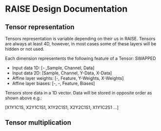 # RAISE Design Documentation

## Tensor representation
Tensors representation is variable depending on their us in RAISE. Tensors are always at least 4D, however, in most cases some of these layers will be hidden or not used.

Each dimension representents the following feature of a Tensor: SWAPPED
- Input data 1D: [- ,Sample, Channel, Data]
- Input data 2D: [Sample, Channel, Y-Data, X-Data]
- Affine layer weights: [-, Feature, Y-Weights, X-Weights]
- Affine layer biases: [-, -, Feature, Biases]

Tensors store data in a 1D vector. Data will be stored in opposite order as shown above e.g.:

[X1Y1C1S, X2Y1C1S1, X1Y2C1S1, X2Y2C1S1, X1Y1C2S1 ...]

## Tensor multiplication
